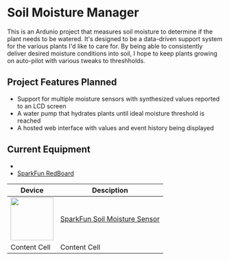 # Soil Moisture Manager
This is an Ardunio project that measures soil moisture to determine if the plant needs to be watered. It's designed to be a data-driven support system for the various plants I'd like to care for. By being able to consistently deliver desired moisture conditions into soil, I hope to keep plants growing on auto-pilot with various tweaks to threshholds.

## Project Features Planned
- Support for multiple moisture sensors with synthesized values reported to an LCD screen
- A water pump that hydrates plants until ideal moisture threshold is reached
- A hosted web interface with values and event history being displayed

## Current Equipment
 - 
- [SparkFun RedBoard](https://www.sparkfun.com/products/13975)


| Device  | Desciption |
| ------------- | ------------- |
| <img src="https://cdn.sparkfun.com//assets/parts/1/1/7/2/2/13975-01.jpg" width="100"/>  | [SparkFun Soil Moisture Sensor](https://www.sparkfun.com/products/13322)  |
| Content Cell  | Content Cell  |
